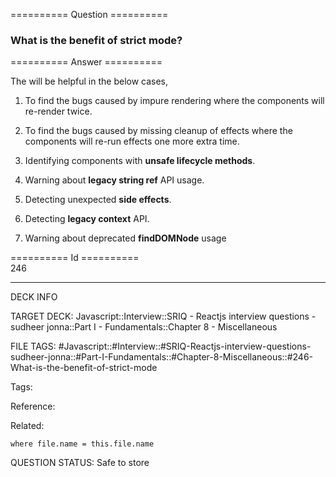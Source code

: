 ========== Question ==========  

### What is the benefit of strict mode?  

========== Answer ==========  

The <StrictMode> will be helpful in the below cases,

1.  To find the bugs caused by impure rendering where the components will
    re-render twice.

2.  To find the bugs caused by missing cleanup of effects where the components
    will re-run effects one more extra time.

3.  Identifying components with **unsafe lifecycle methods**.

4.  Warning about **legacy string ref** API usage.

5.  Detecting unexpected **side effects**.

6.  Detecting **legacy context** API.

7.  Warning about deprecated **findDOMNode** usage

========== Id ==========  
246

---

DECK INFO

TARGET DECK: Javascript::Interview::SRIQ - Reactjs interview questions - sudheer jonna::Part I - Fundamentals::Chapter 8 - Miscellaneous

FILE TAGS: #Javascript::#Interview::#SRIQ-Reactjs-interview-questions-sudheer-jonna::#Part-I-Fundamentals::#Chapter-8-Miscellaneous::#246-What-is-the-benefit-of-strict-mode

Tags:

Reference:

Related:

```dataview
where file.name = this.file.name
```
QUESTION STATUS: Safe to store
